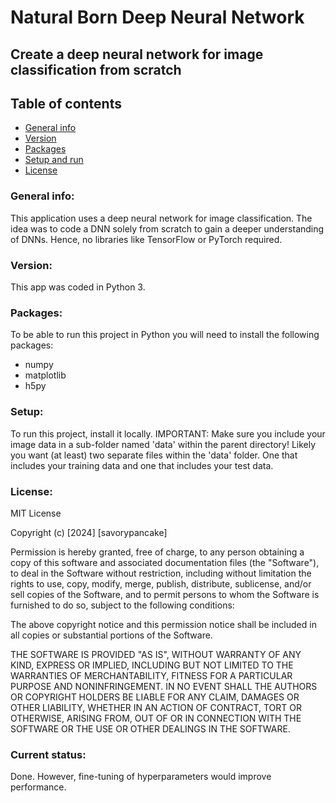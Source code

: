 # Natural Born Deep Neural Network
## Create a deep neural network for image classification from scratch

## Table of contents
* [General info](#general-info)
* [Version](#version)
* [Packages](#packages)
* [Setup and run](#setup-and-run)
* [License](#license)

### General info:
This application uses a deep neural network for image classification. The idea was to code a DNN solely from scratch to gain a deeper understanding of DNNs. Hence, no libraries like TensorFlow or PyTorch required.

### Version:
This app was coded in Python 3.

### Packages:
To be able to run this project in Python you will need to install the following packages:
- numpy
- matplotlib
- h5py

### Setup:
To run this project, install it locally.
IMPORTANT: Make sure you include your image data in a sub-folder named 'data' within the parent directory!
Likely you want (at least) two separate files within the 'data' folder. One that includes your training data and one that includes your test data.

### License:
MIT License

Copyright (c) [2024] [savorypancake]

Permission is hereby granted, free of charge, to any person obtaining a copy
of this software and associated documentation files (the "Software"), to deal
in the Software without restriction, including without limitation the rights
to use, copy, modify, merge, publish, distribute, sublicense, and/or sell
copies of the Software, and to permit persons to whom the Software is
furnished to do so, subject to the following conditions:

The above copyright notice and this permission notice shall be included in all
copies or substantial portions of the Software.

THE SOFTWARE IS PROVIDED "AS IS", WITHOUT WARRANTY OF ANY KIND, EXPRESS OR
IMPLIED, INCLUDING BUT NOT LIMITED TO THE WARRANTIES OF MERCHANTABILITY,
FITNESS FOR A PARTICULAR PURPOSE AND NONINFRINGEMENT. IN NO EVENT SHALL THE
AUTHORS OR COPYRIGHT HOLDERS BE LIABLE FOR ANY CLAIM, DAMAGES OR OTHER
LIABILITY, WHETHER IN AN ACTION OF CONTRACT, TORT OR OTHERWISE, ARISING FROM,
OUT OF OR IN CONNECTION WITH THE SOFTWARE OR THE USE OR OTHER DEALINGS IN THE
SOFTWARE.

### Current status:
Done. However, fine-tuning of hyperparameters would improve performance.